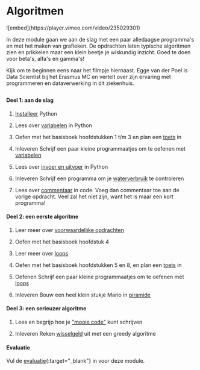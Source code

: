 # Algoritmen

<div class="embed-float">
![embed](https://player.vimeo.com/video/235029301)
</div>

In deze module gaan we aan de slag met een paar alledaagse programma's en met het maken van grafieken. De opdrachten laten typische algoritmen zien en prikkelen maar een klein beetje je wiskundig inzicht. Goed te doen voor beta's, alfa's en gamma's!

Kijk om te beginnen eens naar het filmpje hiernaast. Egge van der Poel is Data Scientist bij het Erasmus MC en vertelt over zijn ervaring met programmeren en dataverwerking in dit ziekenhuis.

<p style="margin-top:2em;"></p>

#### Deel 1: aan de slag

1. [Installeer](/python/ide) Python

2. Lees over [variabelen](/python/variabelen) in Python

3. Oefen met het basisboek hoofdstukken 1 t/m 3 en plan een [toets](toets) in

4. <span class="badge badge-secondary">Inleveren</span> Schrijf een paar kleine programmaatjes om te oefenen met [variabelen](/practice/variabelen)

5. Lees over [invoer en uitvoer](/python/io) in Python

6. <span class="badge badge-secondary">Inleveren</span> Schrijf een programma om je [waterverbruik](/algoritmen/water) te controleren

7. Lees over [commentaar](/python/comments) in code. Voeg dan commentaar toe aan de vorige opdracht. Veel zal het niet zijn, want het is maar een kort programma!

#### Deel 2: een eerste algoritme

1. Leer meer over [voorwaardelijke opdrachten](/python/voorwaarden)

2. Oefen met het basisboek hoofdstuk 4

3. Leer meer over [loops](/python/loops)

4. Oefen met het basisboek hoofdstukken 5 en 8, en plan een [toets](toets) in

5. <span class="badge badge-secondary">Oefenen</span> Schrijf een paar kleine programmaatjes om te oefenen met [loops](/practice/loops)

6. <span class="badge badge-secondary">Inleveren</span> Bouw een heel klein stukje Mario in [piramide](/algoritmen/piramide)

#### Deel 3: een serieuzer algoritme

1. Lees en begrijp hoe je ["mooie code"](/naslag/stijlgids) kunt schrijven

2. <span class="badge badge-secondary">Inleveren</span> Reken [wisselgeld](/algoritmen/wisselgeld) uit met een greedy algoritme

#### Evaluatie

Vul de [evaluatie](https://goo.gl/forms/OND0S4NQSsPeCkbv1){:target="_blank"} in voor deze module.
